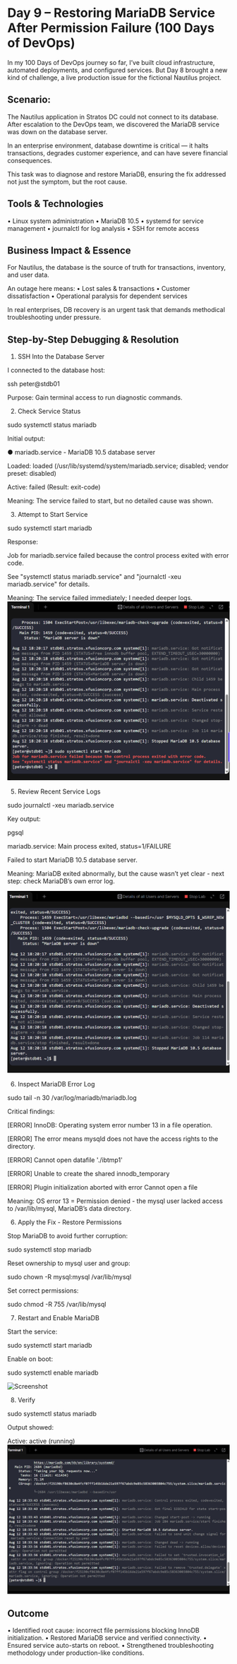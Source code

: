# Day 9 – Restoring MariaDB Service After Permission Failure (100 Days of DevOps)

In my 100 Days of DevOps journey so far, I’ve built cloud infrastructure, automated deployments, and configured services. But Day 8 brought a new kind of challenge, a live production issue for the fictional Nautilus project.

## Scenario:
The Nautilus application in Stratos DC could not connect to its database. After escalation to the DevOps team, we discovered the MariaDB service was down on the database server.

In an enterprise environment, database downtime is critical — it halts transactions, degrades customer experience, and can have severe financial consequences.

This task was to diagnose and restore MariaDB, ensuring the fix addressed not just the symptom, but the root cause.

## Tools & Technologies
•	Linux system administration
•	MariaDB 10.5
•	systemd for service management
•	journalctl for log analysis
•	SSH for remote access

## Business Impact & Essence
For Nautilus, the database is the source of truth for transactions, inventory, and user data.

An outage here means:
•	Lost sales & transactions
•	Customer dissatisfaction
•	Operational paralysis for dependent services

In real enterprises, DB recovery is an urgent task that demands methodical troubleshooting under pressure.

## Step-by-Step Debugging & Resolution
1. SSH Into the Database Server

I connected to the database host:

ssh peter@stdb01

Purpose: Gain terminal access to run diagnostic commands.

2. Check Service Status

sudo systemctl status mariadb

Initial output:

● mariadb.service - MariaDB 10.5 database server

   Loaded: loaded (/usr/lib/systemd/system/mariadb.service; disabled; vendor preset: disabled)
   
   Active: failed (Result: exit-code)

Meaning: The service failed to start, but no detailed cause was shown.

3. Attempt to Start Service

sudo systemctl start mariadb

Response:

Job for mariadb.service failed because the control process exited with error code.

See "systemctl status mariadb.service" and "journalctl -xeu mariadb.service" for details.

Meaning: The service failed immediately; I needed deeper logs.
![Screenshot](screenshots/mariadb-start-fail.png)

5. Review Recent Service Logs

sudo journalctl -xeu mariadb.service

Key output: 

pgsql

mariadb.service: Main process exited, status=1/FAILURE

Failed to start MariaDB 10.5 database server.

Meaning: MariaDB exited abnormally, but the cause wasn’t yet clear - next step: check MariaDB’s own error log.

![Screenshot](screenshots/mariadb-journalctl-error.png)

6. Inspect MariaDB Error Log

sudo tail -n 30 /var/log/mariadb/mariadb.log

Critical findings:

[ERROR] InnoDB: Operating system error number 13 in a file operation.

[ERROR] The error means mysqld does not have the access rights to the directory.

[ERROR] Cannot open datafile './ibtmp1'

[ERROR] Unable to create the shared innodb_temporary

[ERROR] Plugin initialization aborted with error Cannot open a file

Meaning: OS error 13 = Permission denied - the mysql user lacked access to /var/lib/mysql, MariaDB’s data directory.

6. Apply the Fix - Restore Permissions

Stop MariaDB to avoid further corruption:

sudo systemctl stop mariadb

Reset ownership to mysql user and group:

sudo chown -R mysql:mysql /var/lib/mysql

Set correct permissions:

sudo chmod -R 755 /var/lib/mysql

7. Restart and Enable MariaDB

Start the service:

sudo systemctl start mariadb

Enable on boot:

sudo systemctl enable mariadb

![Screenshot](screenshots/mariadb-status-running.png)

8. Verify

sudo systemctl status mariadb

Output showed:

Active: active (running)
![Screenshot](screenshots/mariadb-running-success.png)

## Outcome
•	Identified root cause: incorrect file permissions blocking InnoDB initialization.
•	Restored MariaDB service and verified connectivity.
•	Ensured service auto-starts on reboot.
•	Strengthened troubleshooting methodology under production-like conditions.
